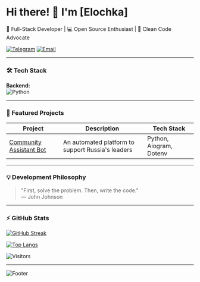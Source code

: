 # Hi there! 👋 I'm [Elochka]

🚀 Full-Stack Developer | 💻 Open Source Enthusiast | 🎨 Clean Code Advocate

[![Telegram](https://img.shields.io/badge/Telegram-26A5E4?style=for-the-badge&logo=telegram&logoColor=white)](https://t.me/ElochkaDev)
[![Email](https://img.shields.io/badge/Gmail-EA4335?style=for-the-badge&logo=gmail&logoColor=white)](mailto:elochka.russia@gmail.com)

---

### 🛠️ Tech Stack

**Backend:**  
![Python](https://img.shields.io/badge/Python-3776AB?style=for-the-badge&logo=python&logoColor=white)

---


### 🚀 Featured Projects

| Project | Description | Tech Stack |
|---------|-------------|------------|
| [Community Assistant Bot]([link](https://github.com/ElochkaDev/MoscowGeed)) | An automated platform to support Russia's leaders | Python, Aiogram, Dotenv |

---

### 💡 Development Philosophy

> "First, solve the problem. Then, write the code."  
> — John Johnson

---

### ⚡ GitHub Stats

[![GitHub Streak](https://streak-stats.demolab.com?user=ElochkaDev&theme=dark)](https://git.io/streak-stats)

[![Top Langs](https://github-readme-stats.vercel.app/api/top-langs/?username=ElochkaDev&layout=compact&theme=vision-friendly-dark)](https://github.com/anuraghazra/github-readme-stats)

![Visitors](https://visitor-badge.laobi.icu/badge?page_id=ElochkaDev.MoscowGeed)

---

![Footer](https://capsule-render.vercel.app/api?type=waving&color=gradient&height=150&section=footer)

